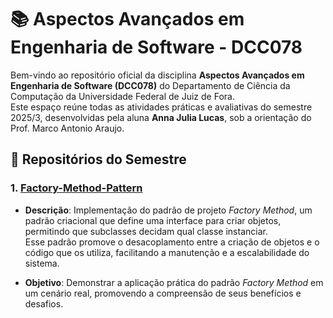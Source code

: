 # 📚 Aspectos Avançados em Engenharia de Software - DCC078

Bem-vindo ao repositório oficial da disciplina **Aspectos Avançados em Engenharia de Software (DCC078)** do Departamento de Ciência da Computação da Universidade Federal de Juiz de Fora.  
Este espaço reúne todas as atividades práticas e avaliativas do semestre 2025/3, desenvolvidas pela aluna **Anna Julia Lucas**, sob a orientação do Prof. Marco Antonio Araujo.

## 🧩 Repositórios do Semestre

### 1. [Factory-Method-Pattern](https://github.com/Aspectos-Avancados-em-Eng-de-Software/Factory-Method-Pattern.git)

- **Descrição**: Implementação do padrão de projeto *Factory Method*, um padrão criacional que define uma interface para criar objetos, permitindo que subclasses decidam qual classe instanciar.  
  Esse padrão promove o desacoplamento entre a criação de objetos e o código que os utiliza, facilitando a manutenção e a escalabilidade do sistema.

- **Objetivo**: Demonstrar a aplicação prática do padrão *Factory Method* em um cenário real, promovendo a compreensão de seus benefícios e desafios.
